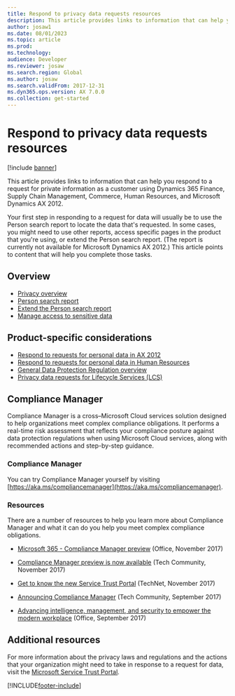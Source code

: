 ```yaml
---
title: Respond to privacy data requests resources
description: This article provides links to information that can help you respond to a data rights request.
author: josaw1
ms.date: 08/01/2023
ms.topic: article
ms.prod: 
ms.technology: 
audience: Developer
ms.reviewer: josaw
ms.search.region: Global
ms.author: josaw
ms.search.validFrom: 2017-12-31
ms.dyn365.ops.version: AX 7.0.0
ms.collection: get-started
---
```


# Respond to privacy data requests resources

[!include [banner](../includes/banner.md)]

This article provides links to information that can help you respond to a request for private information as a customer using Dynamics 365 Finance, Supply Chain Management, Commerce, Human Resources, and Microsoft Dynamics AX 2012. 

Your first step in responding to a request for data will usually be to use the Person search report to locate the data that's requested. In some cases, you might need to use other reports, access specific pages in the product that you're using, or extend the Person search report. (The report is currently not available for Microsoft Dynamics AX 2012.) This article points to content that will help you complete those tasks.

## Overview

- [Privacy overview](privacy-guide.md)
- [Person search report](privacy-person-search-report.md)
- [Extend the Person search report](privacy-extend-person-search-report.md)
- [Manage access to sensitive data](privacy-auditing-sensitive-data.md)


## Product-specific considerations

- [Respond to requests for personal data in AX 2012](privacy-ax2012.md)
- [Respond to requests for personal data in Human Resources](respond-dsr-request-talent.md)
- [General Data Protection Regulation overview](privacy-guide.md)
- [Privacy data requests for Lifecycle Services (LCS)](privacy-lcs.md)

## Compliance Manager
Compliance Manager is a cross–Microsoft Cloud services solution designed to help organizations meet complex compliance obligations. It performs a real-time risk assessment that reflects your compliance posture against data protection regulations when using Microsoft Cloud services, along with recommended actions and step-by-step guidance.

### Compliance Manager
You can try Compliance Manager yourself by visiting [https://aka.ms/compliancemanager](https://aka.ms/compliancemanager).

### Resources
There are a number of resources to help you learn more about Compliance Manager and what it can do you help you meet complex compliance obligations.

- [Microsoft 365 - Compliance Manager preview](https://blogs.office.com/2017/11/16/microsoft-365-helps-businesses-increase-trust-and-innovation-through-compliance-with-compliance-manager-preview/) (Office, November 2017)

- [Compliance Manager preview is now available](https://techcommunity.microsoft.com/t5/Security-Privacy-and-Compliance/Compliance-Manager-Preview-is-now-available/ba-p/124662) (Tech Community, November 2017)

- [Get to know the new Service Trust Portal](/archive/blogs/scottschnoll/get-to-know-the-new-service-trust-portal) (TechNet, November 2017) 

- [Announcing Compliance Manager](https://techcommunity.microsoft.com/t5/Security-Privacy-and-Compliance/Manage-Your-Compliance-from-One-Place-Announcing-Compliance/ba-p/106493) (Tech Community, September 2017)

- [Advancing intelligence, management, and security to empower the modern workplace](https://blogs.office.com/2017/09/25/advancing-intelligence-management-and-security-to-empower-the-modern-workplace/) (Office, September 2017)


## Additional resources

For more information about the privacy laws and regulations and the actions that your organization might need to take in response to a request for data, visit the [Microsoft Service Trust Portal](https://servicetrust.microsoft.com/ViewPage/TrustDocuments?command=Download&downloadType=Document&downloadId=77b002ad-06f7-4a9b-8493-e18e2cb0577f&docTab=6d000410-c9e9-11e7-9a91-892aae8839ad_FAQ%20and%20White%20Papers).


[!INCLUDE[footer-include](../../../includes/footer-banner.md)]
